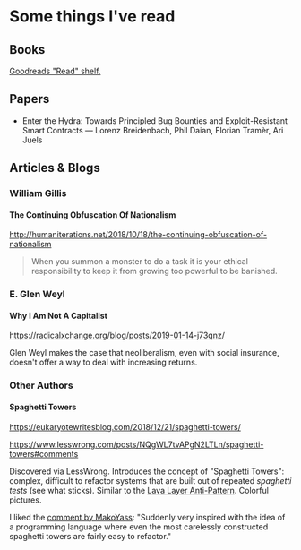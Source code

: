 # Some things I've read

## Books

[Goodreads "Read" shelf.](https://www.goodreads.com/review/list/36366622-tom-hutchinson?order=d&shelf=read&sort=date_read)

## Papers

- Enter the Hydra: Towards Principled Bug Bounties and Exploit-Resistant Smart Contracts — Lorenz Breidenbach, Phil Daian, Florian Tramèr, Ari Juels

## Articles & Blogs

### William Gillis

#### The Continuing Obfuscation Of Nationalism

http://humaniterations.net/2018/10/18/the-continuing-obfuscation-of-nationalism

> When you summon a monster to do a task it is your ethical responsibility to keep it from growing too powerful to be banished.

### E. Glen Weyl

#### Why I Am Not A Capitalist

https://radicalxchange.org/blog/posts/2019-01-14-j73qnz/

Glen Weyl makes the case that neoliberalism, even with social insurance, doesn't offer a way to deal with increasing returns.

### Other Authors

#### Spaghetti Towers

https://eukaryotewritesblog.com/2018/12/21/spaghetti-towers/

https://www.lesswrong.com/posts/NQgWL7tvAPgN2LTLn/spaghetti-towers#comments

Discovered via LessWrong. Introduces the concept of "Spaghetti Towers": complex, difficult to refactor systems that are built out of repeated *spaghetti tests* (see what sticks). Similar to the [Lava Layer Anti-Pattern](https://mikehadlow.blogspot.com/2014/12/the-lava-layer-anti-pattern.html). Colorful pictures.

I liked the [comment by MakoYass](https://www.lesswrong.com/posts/NQgWL7tvAPgN2LTLn/spaghetti-towers#iTTrtXD2D3j5c5ZTi): "Suddenly very inspired with the idea of a programming language where even the most carelessly constructed spaghetti towers are fairly easy to refactor."
